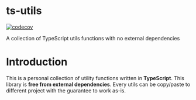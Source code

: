 # ts-utils

[![codecov](https://codecov.io/gh/jeremie-gauthier/ts-utils/graph/badge.svg?token=41WLAHPFCT)](https://codecov.io/gh/jeremie-gauthier/ts-utils)

A collection of TypeScript utils functions with no external dependencies

# Introduction

This is a personal collection of utility functions written in **TypeScript**.
This library is **free from external dependencies**. Every utils can be copy/paste to different project with the guarantee to work as-is.
